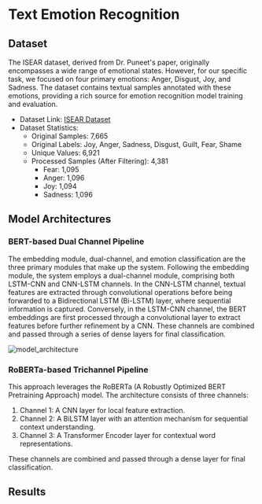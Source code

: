 ﻿# Text Emotion Recognition

## Dataset
The ISEAR dataset, derived from Dr. Puneet's paper, originally encompasses a wide range of emotional states. However, for our specific task, we focused on four primary emotions: Anger, Disgust, Joy, and Sadness. The dataset contains textual samples annotated with these emotions, providing a rich source for emotion recognition model training and evaluation.

* Dataset Link: [ISEAR Dataset](https://www.kaggle.com/datasets/faisalsanto007/isear-dataset?resource=download)
* Dataset Statistics:
  * Original Samples: 7,665
  * Original Labels: Joy, Anger, Sadness, Disgust, Guilt, Fear, Shame
  * Unique Values: 6,921
  * Processed Samples (After Filtering): 4,381
      * Fear: 1,095
      * Anger: 1,096
      * Joy: 1,094
      * Sadness: 1,096

## Model Architectures

### BERT-based Dual Channel Pipeline
The embedding module, dual-channel, and emotion classification are the three primary modules that make up the system. Following the embedding module, the system employs a dual-channel module, comprising both LSTM-CNN and CNN-LSTM channels. In the CNN-LSTM channel, textual features are extracted through convolutional operations before being forwarded to a Bidirectional LSTM (Bi-LSTM) layer, where sequential information is captured. Conversely, in the LSTM-CNN channel, the BERT embeddings are first processed through a convolutional layer to extract features before further refinement by a CNN. These channels are combined and passed through a series of dense layers for final classification.

![model_architecture](https://github.com/user-attachments/assets/631bb89b-7e34-4f62-a0d9-fab075eeccc3)

### RoBERTa-based Trichannel Pipeline
This approach leverages the RoBERTa (A Robustly Optimized BERT Pretraining Approach) model. The architecture consists of three channels:

1. Channel 1: A CNN layer for local feature extraction.
2. Channel 2: A BiLSTM layer with an attention mechanism for sequential context understanding.
3. Channel 3: A Transformer Encoder layer for contextual word representations.
   
These channels are combined and passed through a dense layer for final classification.

## Results
